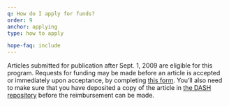 ```yaml
---
q: How do I apply for funds?
order: 9
anchor: applying
type: how to apply

hope-faq: include
---
```

Articles submitted for publication after Sept. 1, 2009 are eligible for this program. Requests for funding may be made before an article is accepted or immediately upon acceptance, by completing [this form](https://osc.hul.harvard.edu/dash/authors/hope/apply). You’ll also need to make sure that you have deposited a copy of the article in [the DASH repository](http://dash.harvard.edu) before the reimbursement can be made.

